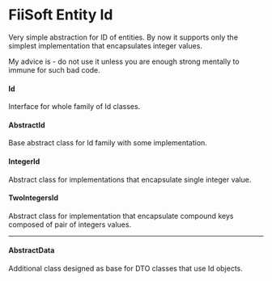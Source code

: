 # FiiSoft Entity Id

Very simple abstraction for ID of entities. By now it supports only the simplest implementation that encapsulates integer values.

My advice is - do not use it unless you are enough strong mentally to immune for such bad code. 

#### Id

Interface for whole family of Id classes.

#### AbstractId

Base abstract class for Id family with some implementation.

#### IntegerId

Abstract class for implementations that encapsulate single integer value.

#### TwoIntegersId

Abstract class for implementation that encapsulate compound keys composed of pair of integers values.

----------------------------------------------------------

#### AbstractData

Additional class designed as base for DTO classes that use Id objects. 
